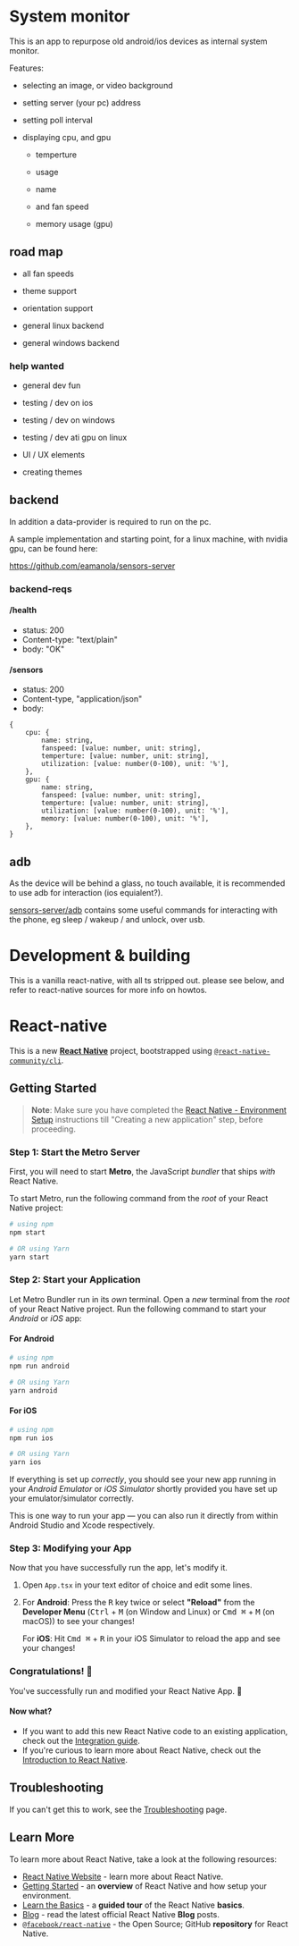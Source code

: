 # System monitor

This is an app to repurpose old android/ios devices as internal system monitor.

Features:

- selecting an image, or video background

- setting server (your pc) address

- setting poll interval

- displaying cpu, and gpu

  * temperture

  * usage

  * name

  * and fan speed

  * memory usage (gpu)

## road map

- all fan speeds

- theme support

- orientation support

- general linux backend

- general windows backend

### help wanted

- general dev fun

- testing / dev on ios

- testing / dev on windows

- testing / dev ati gpu on linux

- UI / UX elements

- creating themes

## backend

In addition a data-provider is required to run on the pc.

A sample implementation and starting point, for a linux machine, with nvidia gpu, can be found here:

https://github.com/eamanola/sensors-server

### backend-reqs

#### /health
* status: 200
* Content-type: "text/plain"
* body: "OK"

#### /sensors
* status: 200
* Content-type, "application/json"
* body:

```
{
    cpu: {
        name: string,
        fanspeed: [value: number, unit: string],
        temperture: [value: number, unit: string],
        utilization: [value: number(0-100), unit: '%'],
    },
    gpu: {
        name: string,
        fanspeed: [value: number, unit: string],
        temperture: [value: number, unit: string],
        utilization: [value: number(0-100), unit: '%'],
        memory: [value: number(0-100), unit: '%'],
    },
}
```

## adb

As the device will be behind a glass, no touch available, it is recommended to use adb for interaction (ios equialent?).

[sensors-server/adb](https://github.com/eamanola/sensors-server/tree/master/adb) contains some useful commands for interacting with the phone, eg sleep / wakeup / and unlock, over usb.

# Development & building

This is a vanilla react-native, with all ts stripped out. please see below, and refer to react-native sources for more info on howtos.

# React-native
This is a new [**React Native**](https://reactnative.dev) project, bootstrapped using [`@react-native-community/cli`](https://github.com/react-native-community/cli).

## Getting Started

>**Note**: Make sure you have completed the [React Native - Environment Setup](https://reactnative.dev/docs/environment-setup) instructions till "Creating a new application" step, before proceeding.

### Step 1: Start the Metro Server

First, you will need to start **Metro**, the JavaScript _bundler_ that ships _with_ React Native.

To start Metro, run the following command from the _root_ of your React Native project:

```bash
# using npm
npm start

# OR using Yarn
yarn start
```

### Step 2: Start your Application

Let Metro Bundler run in its _own_ terminal. Open a _new_ terminal from the _root_ of your React Native project. Run the following command to start your _Android_ or _iOS_ app:

#### For Android

```bash
# using npm
npm run android

# OR using Yarn
yarn android
```

#### For iOS

```bash
# using npm
npm run ios

# OR using Yarn
yarn ios
```

If everything is set up _correctly_, you should see your new app running in your _Android Emulator_ or _iOS Simulator_ shortly provided you have set up your emulator/simulator correctly.

This is one way to run your app — you can also run it directly from within Android Studio and Xcode respectively.

### Step 3: Modifying your App

Now that you have successfully run the app, let's modify it.

1. Open `App.tsx` in your text editor of choice and edit some lines.
2. For **Android**: Press the <kbd>R</kbd> key twice or select **"Reload"** from the **Developer Menu** (<kbd>Ctrl</kbd> + <kbd>M</kbd> (on Window and Linux) or <kbd>Cmd ⌘</kbd> + <kbd>M</kbd> (on macOS)) to see your changes!

   For **iOS**: Hit <kbd>Cmd ⌘</kbd> + <kbd>R</kbd> in your iOS Simulator to reload the app and see your changes!

### Congratulations! :tada:

You've successfully run and modified your React Native App. :partying_face:

#### Now what?

- If you want to add this new React Native code to an existing application, check out the [Integration guide](https://reactnative.dev/docs/integration-with-existing-apps).
- If you're curious to learn more about React Native, check out the [Introduction to React Native](https://reactnative.dev/docs/getting-started).

## Troubleshooting

If you can't get this to work, see the [Troubleshooting](https://reactnative.dev/docs/troubleshooting) page.

## Learn More

To learn more about React Native, take a look at the following resources:

- [React Native Website](https://reactnative.dev) - learn more about React Native.
- [Getting Started](https://reactnative.dev/docs/environment-setup) - an **overview** of React Native and how setup your environment.
- [Learn the Basics](https://reactnative.dev/docs/getting-started) - a **guided tour** of the React Native **basics**.
- [Blog](https://reactnative.dev/blog) - read the latest official React Native **Blog** posts.
- [`@facebook/react-native`](https://github.com/facebook/react-native) - the Open Source; GitHub **repository** for React Native.

